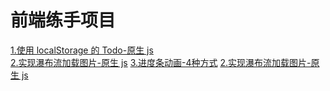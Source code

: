 # 前端练手项目

[1.使用 localStorage 的 Todo-原生 js](https://github.com/Askorter/WebPractice/tree/master/todo-local)  
[2.实现瀑布流加载图片-原生 js](https://github.com/Askorter/WebPractice/tree/master/waterfall)
[3.进度条动画-4种方式](https://github.com/Askorter/WebPractice/tree/master/progress-bar)
[2.实现瀑布流加载图片-原生 js](https://github.com/Askorter/WebPractice/tree/master/waterfall)
